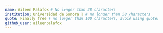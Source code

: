 ```yaml
---
name: Aileen Palafox # No longer than 28 characters
institution: Universidad de Sonora 🚩 # no longer than 58 characters
quote: Finally free # no longer than 100 characters, avoid using quotes(") to guarantee the format remains the same.
github_user: aileenpalafox
---
```

